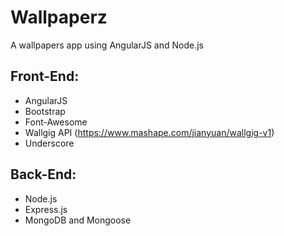 # Wallpaperz

A wallpapers app using AngularJS and Node.js

## Front-End:
- AngularJS
- Bootstrap
- Font-Awesome
- Wallgig API (https://www.mashape.com/jianyuan/wallgig-v1)
- Underscore

## Back-End:
- Node.js
- Express.js
- MongoDB and Mongoose